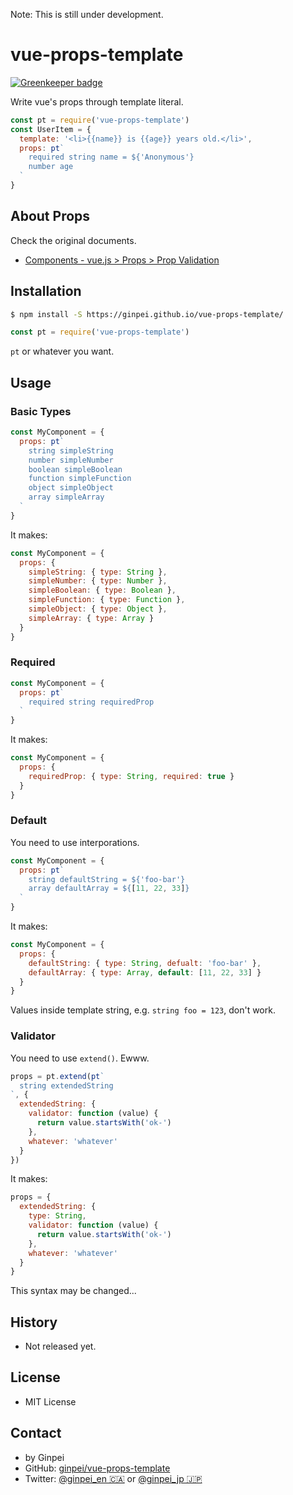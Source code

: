 Note: This is still under development.

# vue-props-template

[![Greenkeeper badge](https://badges.greenkeeper.io/ginpei/vue-props-template.svg)](https://greenkeeper.io/)

Write vue's props through template literal.

```javascript
const pt = require('vue-props-template')
const UserItem = {
  template: '<li>{{name}} is {{age}} years old.</li>',
  props: pt`
    required string name = ${'Anonymous'}
    number age
  `
}
```

## About Props

Check the original documents.

 - [Components - vue.js &gt; Props &gt; Prop Validation](https://vuejs.org/v2/guide/components.html#Prop-Validation)

## Installation

```bash
$ npm install -S https://ginpei.github.io/vue-props-template/
```

```javascript
const pt = require('vue-props-template')
```

`pt` or whatever you want.

## Usage

### Basic Types

```javascript
const MyComponent = {
  props: pt`
    string simpleString
    number simpleNumber
    boolean simpleBoolean
    function simpleFunction
    object simpleObject
    array simpleArray
  `
}
```

It makes:

```javascript
const MyComponent = {
  props: {
    simpleString: { type: String },
    simpleNumber: { type: Number },
    simpleBoolean: { type: Boolean },
    simpleFunction: { type: Function },
    simpleObject: { type: Object },
    simpleArray: { type: Array }
  }
}
```

### Required

```javascript
const MyComponent = {
  props: pt`
    required string requiredProp
  `
}
```

It makes:

```javascript
const MyComponent = {
  props: {
    requiredProp: { type: String, required: true }
  }
}
```

### Default

You need to use interporations.

```javascript
const MyComponent = {
  props: pt`
    string defaultString = ${'foo-bar'}
    array defaultArray = ${[11, 22, 33]}
  `
}
```

It makes:

```javascript
const MyComponent = {
  props: {
    defaultString: { type: String, defualt: 'foo-bar' },
    defaultArray: { type: Array, default: [11, 22, 33] }
  }
}
```

Values inside template string, e.g. `string foo = 123`, don't work.

### Validator

You need to use `extend()`. Ewww.

```javascript
props = pt.extend(pt`
  string extendedString
`, {
  extendedString: {
    validator: function (value) {
      return value.startsWith('ok-')
    },
    whatever: 'whatever'
  }
})
```

It makes:

```javascript
props = {
  extendedString: {
    type: String,
    validator: function (value) {
      return value.startsWith('ok-')
    },
    whatever: 'whatever'
  }
}
```

This syntax may be changed...


## History

- Not released yet.

## License

- MIT License

## Contact

- by Ginpei
- GitHub: [ginpei/vue-props-template](https://github.com/ginpei/vue-props-template)
- Twitter: [@ginpei\_en &#x1F1E8;&#x1F1E6;](https://twitter.com/ginpei_en) or [@ginpei\_jp &#x1F1EF;&#x1F1F5;](https://twitter.com/ginpei_jp)
